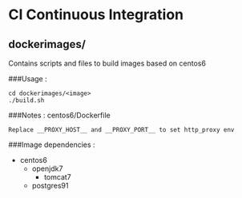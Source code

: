 # CI Continuous Integration

## dockerimages/
Contains scripts and files to build images based on centos6

###Usage :
```
cd dockerimages/<image>
./build.sh
```

###Notes :
centos6/Dockerfile
```
Replace __PROXY_HOST__ and __PROXY_PORT__ to set http_proxy env
```

###Image dependencies :
- centos6
  - openjdk7
    - tomcat7
  -  postgres91
